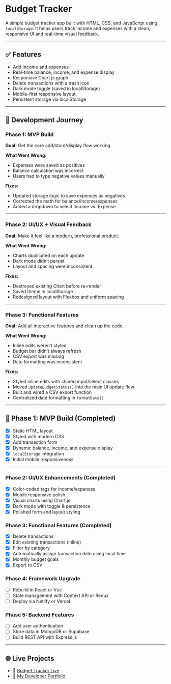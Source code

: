 # Budget Tracker

A simple budget tracker app built with HTML, CSS, and JavaScript using `localStorage`. It helps users track income and expenses with a clean, responsive UI and real-time visual feedback.

---

## ✅ Features

- Add income and expenses  
- Real-time balance, income, and expense display  
- Responsive Chart.js graph  
- Delete transactions with a trash icon  
- Dark mode toggle (saved in localStorage)  
- Mobile-first responsive layout  
- Persistent storage via localStorage  

---

## 🧠 Development Journey

### Phase 1: MVP Build  
**Goal:** Get the core add/store/display flow working.

**What Went Wrong:**  
- Expenses were saved as positives  
- Balance calculation was incorrect  
- Users had to type negative values manually  

**Fixes:**  
- Updated storage logic to save expenses as negatives  
- Corrected the math for balance/income/expenses  
- Added a dropdown to select Income vs. Expense

---

### Phase 2: UI/UX + Visual Feedback  
**Goal:** Make it feel like a modern, professional product.

**What Went Wrong:**  
- Charts duplicated on each update  
- Dark mode didn’t persist  
- Layout and spacing were inconsistent  

**Fixes:**  
- Destroyed existing Chart before re-render  
- Saved theme in localStorage  
- Redesigned layout with Flexbox and uniform spacing 

---

### Phase 3: Functional Features
**Goal:** Add all interactive features and clean up the code.

**What Went Wrong:**  
- Inline edits weren’t styled  
- Budget bar didn’t always refresh  
- CSV export was missing  
- Date formatting was inconsistent  

**Fixes:**  
- Styled inline edits with shared input/select classes  
- Moved `updateBudgetStatus()` into the main UI update flow  
- Built and wired a CSV export function  
- Centralized date formatting in `formatDate()`  

---

## 🏁 Phase 1: MVP Build (Completed)

- [x] Static HTML layout  
- [x] Styled with modern CSS  
- [x] Add transaction form  
- [x] Dynamic balance, income, and expense display  
- [x] `localStorage` integration  
- [x] Initial mobile responsiveness

---

### Phase 2: UI/UX Enhancements (Completed)
- [x] Color-coded tags for income/expenses  
- [x] Mobile responsive polish  
- [x] Visual charts using Chart.js  
- [x] Dark mode with toggle & persistence  
- [x] Polished form and layout styling  

### Phase 3: Functional Features (Completed)
- [x] Delete transactions  
- [x] Edit existing transactions (inline)  
- [x] Filter by category  
- [x] Automatically assign transaction date using local time  
- [x] Monthly budget goals  
- [x] Export to CSV

### Phase 4: Framework Upgrade
- [ ] Rebuild in React or Vue  
- [ ] State management with Context API or Redux  
- [ ] Deploy via Netlify or Vercel  

### Phase 5: Backend Features
- [ ] Add user authentication  
- [ ] Store data in MongoDB or Supabase  
- [ ] Build REST API with Express.js  

---

## 🌐 Live Projects

- 🔗 [Budget Tracker Live](https://vegadesigns.github.io/budget-tracker)  
- 🔗 [My Developer Portfolio](https://vegadesigns.github.io/portfolio)